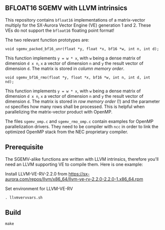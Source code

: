 ## BFLOAT16 SGEMV with LLVM intrinsics

This repository contains `bfloat16` implementations of a matrix-vector multiply
for the SX-Aurora Vector Engine (VE) generation 1 and 2. These VEs do not support
the `bfloat16` floating point format!

The two relevant function prototypes are:
```
void sgemv_packed_bf16_unr(float *y, float *x, bf16 *w, int n, int d);
```
This function implements `y = w * x`, with `w` being a dense matrix of dimension `d x n`,
`x` a vector of dimension `n` and `y` the result vector of dimension `d`. The matrix is
stored in *column memory order*.

```
void sgemv_bf16_rmo(float *y, float *x, bf16 *w, int n, int d, int nd);
```
This function implements `y = w * x`, with `w` being a dense matrix of dimension `d x n`,
`x` a vector of dimension `n` and `y` the result vector of dimension `d`. The matrix is
stored in *row memory order* (!) and the parameter `nd` specifies how many rows shall be
processed. This is helpful when parallelizing the matrix-vector product with OpenMP.

The files `sgemv_omp.c` and `sgemv_rmo_omp.c` contain examples for OpenMP parallelization
drivers. They need to be compiler with `ncc` in order to link the optimized OpenMP stack
from the NEC proprietary compiler.


## Prerequisite

The SGEMV-alike functions are written with LLVM intrinsics, therefore you'll need an LLVM
supporting VE to compile them. Here is one example:

Install LLVM-VE-RV-2.2.0 from
https://sx-aurora.com/repos/llvm/x86_64/llvm-ve-rv-2.2.0-2.2.0-1.x86_64.rpm


Set environment for LLVM-VE-RV
```
. llvmvervvars.sh
```

## Build

```
make
```


